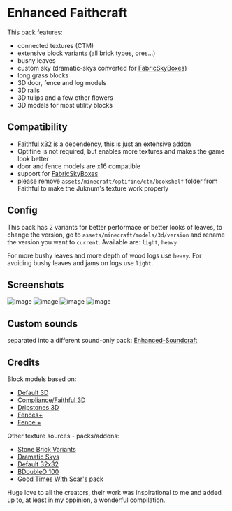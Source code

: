 # Enhanced Faithcraft

This pack features:

- connected textures (CTM)
- extensive block variants (all brick types, ores...)
- bushy leaves
- custom sky (dramatic-skys converted for [FabricSkyBoxes](https://modrinth.com/mod/fabricskyboxes/versions))
- long grass blocks
- 3D door, fence and log models
- 3D rails
- 3D tulips and a few other flowers
- 3D models for most utility blocks

## Compatibility

- [Faithful x32](https://faithfulpack.net/faithful32x/latest) is a dependency, this is just an extensive addon
- Optifine is not required, but enables more textures and makes the game look better
- door and fence models are x16 compatible
- support for [FabricSkyBoxes](https://modrinth.com/mod/fabricskyboxes/versions)
- please remove `assets/minecraft/optifine/ctm/bookshelf` folder from Faithful to make the Juknum's texture work
  properly

## Config

This pack has 2 variants for better performace or better looks of leaves, to change the version, go to
`assets/minecraft/models/3d/version` and rename the version you want to `current`.
Available are: `light`, `heavy`

For more bushy leaves and more depth of wood logs use `heavy`.
For avoiding bushy leaves and jams on logs use `light`.

## Screenshots

![image](https://user-images.githubusercontent.com/54900518/157954775-47cd3d94-7033-4e00-9d1f-9d2a2468734e.jpg)
![image](https://user-images.githubusercontent.com/54900518/158024174-e931d94d-0947-44a7-a937-3471a8446a66.jpg)
![image](https://user-images.githubusercontent.com/54900518/157958514-5e8d8236-ee84-4d91-ba3b-2874cf024384.jpg)
![image](https://github.com/JosefLitos/Enhanced-Faithcraft/assets/54900518/a7aa437e-8983-410a-b868-25fbf667653f)

## Custom sounds

separated into a different sound-only pack:
[Enhanced-Soundcraft](https://github.com/JosefLitos/Enhanced-Soundcraft)

## Credits

Block models based on:

- [Default 3D](https://www.curseforge.com/minecraft/texture-packs/default-3d-16x)
- [Compliance/Faithful 3D](https://github.com/Faithful3D/Java-32x)
- [Dripstones 3D](https://www.curseforge.com/minecraft/texture-packs/dripstones-3d)
- [Fences+](https://www.curseforge.com/minecraft/texture-packs/fences)
- [Fence +](https://www.planetminecraft.com/texture-pack/fence)

Other texture sources - packs/addons:

- [Stone Brick Variants](https://faithful.team/stone-brick-variation)
- [Dramatic Skys](https://www.curseforge.com/minecraft/texture-packs/dramatic-skys)
- [Default 32x32](https://www.planetminecraft.com/texture_pack/depixel/)
- [BDoubleO 100](https://www.youtube.com/watch?v=fM7DvbGr-WU)
- [Good Times With Scar's pack](https://www.youtube.com/watch?v=Oe2MgDTe77w)

Huge love to all the creators, their work was inspirational to me and added up to, at least in my
oppinion, a wonderful compilation.
